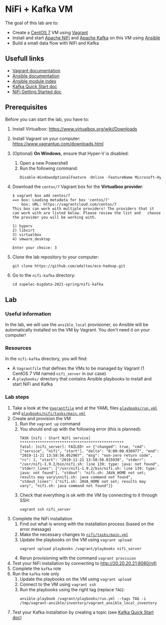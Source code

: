 # NiFi + Kafka VM

The goal of this lab are to:

- Create a [CentOS 7](https://wiki.centos.org/) VM using [Vagrant](https://www.vagrantup.com/)
- Install and start [Apache NiFi](http://nifi.apache.org/) and [Apache Kafka](http://kafka.apache.org/) on this VM using [Ansible](https://www.ansible.com/)
- Build a small data flow with NiFi and Kafka

## Usefull links

- [Vagrant documentation](https://www.vagrantup.com/docs/)
- [Ansible documentation](https://docs.ansible.com/ansible/latest/index.html)
- [Ansible module index](https://docs.ansible.com/ansible/latest/modules/modules_by_category.html)
- [Kafka Quick Start doc](http://kafka.apache.org/21/documentation.html#quickstart)
- [NiFi Getting Started doc](https://nifi.apache.org/docs/nifi-docs/html/getting-started.html)

## Prerequisites

Before you can start the lab, you have to:

1. Install Virtualbox: https://www.virtualbox.org/wiki/Downloads
2. Install Vagrant on your computer: https://www.vagrantup.com/downloads.html
3. (Optional) **On Windows**, ensure that Hyper-V is disabled:
   1. Open a new Powershell
   2. Run the following command:
      ```powershell
      Disable-WindowsOptionalFeature -Online -FeatureName Microsoft-Hyper-V-All
      ```
4. Download the `centos/7` Vagrant box for the **Virtualbox provider**:

   ```shell
   $ vagrant box add centos/7
   ==> box: Loading metadata for box 'centos/7'
       box: URL: https://vagrantcloud.com/centos/7
   This box can work with multiple providers! The providers that it
   can work with are listed below. Please review the list and   choose
   the provider you will be working with.

   1) hyperv
   2) libvirt
   3) virtualbox
   4) vmware_desktop

   Enter your choice: 3
   ```

5. Clone the lab repository to your computer:
   ```
   git clone https://github.com/adaltas/ece-hadoop.git
   ```
6. Go to the `nifi-kafka` directory:
   ```
   cd supelec-bigdata-2021-spring/nifi-kafka
   ```

## Lab

### Useful information

In the lab, we will use the `ansible_local` provisioner, so Ansible will be automatically installed on the VM by Vagrant. You don't need it on your computer!

### Resources

In the `nifi-kafka` directory, you will find:

- A `Vagrantfile` that defines the VMs to be managed by Vagrant (1 CentOS 7 VM named `nifi_server` in our case)
- A `playbooks/` directory that contains Ansible playbooks to install and start NiFi and Kafka

### Lab steps

1. Take a look at the [`Vagrantfile`](Vagrantfile) and at the YAML files [`playbooks/run.yml`](playbooks/run.yml) and [`playbooks/nifi/tasks/main.yml`](playbooks/roles/nifi/tasks/main.yml)
2. Create and provision the VM
   1. Run the `vagrant up` command
   2. You should end up with the following error (this is planned):
      ```shell
      TASK [nifi : Start NiFi service] ***********************************************
      fatal: [nifi_server]: FAILED! => {"changed": true, "cmd": ["service", "nifi", "start"], "delta": "0:00:00.036977", "end": "2019-11-21 13:58:56.052907", "msg": "non-zero return code", "rc": 1, "start": "2019-11-21 13:58:56.015930", "stderr": "/usr/nifi-1.9.2/bin/nifi.sh: line 139: type: java: not found", "stderr_lines": ["/usr/nifi-1.9.2/bin/nifi.sh: line 139: type: java: not found"], "stdout": "nifi.sh: JAVA_HOME not set; results may vary\nnifi.sh: java command not found", "stdout_lines": ["nifi.sh: JAVA_HOME not set; results may vary", "nifi.sh: java command not found"]}
      ```
   3. Check that everything is ok with the VM by connecting to it through SSH:
      ```
      vagrant ssh nifi_server
      ```
3. Complete the NiFi installation
   1. Find out what is wrong with the installation process (based on the error message)
   2. Make the necessary changes to [`nifi/tasks/main.yml`](playbooks/roles/nifi/tasks/main.yml)
   3. Update the playbooks on the VM using `vagrant upload`:
      ```
      vagrant upload playbooks /vagrant/playbooks nifi_server
      ```
   4. Rerun provisioning with the command `vagrant provision`
4. Test your NiFi installation by connecting to http://20.20.20.21:8080/nifi
5. Complete the `kafka` role
6. Run the `kafka` role only
   1. Update the playbooks on the VM using `vagrant upload`
   2. Connect to the VM using `vagrant ssh`
   3. Run the playbooks using the right tag (replace `TAG`):
      ```
      ansible-playbook /vagrant/playbooks/run.yml --tags TAG -i /tmp/vagrant-ansible/inventory/vagrant_ansible_local_inventory
      ```
7. Test your Kafka installation by creating a topic (see [Kafka Quick Start doc](http://kafka.apache.org/21/documentation.html#quickstart))
